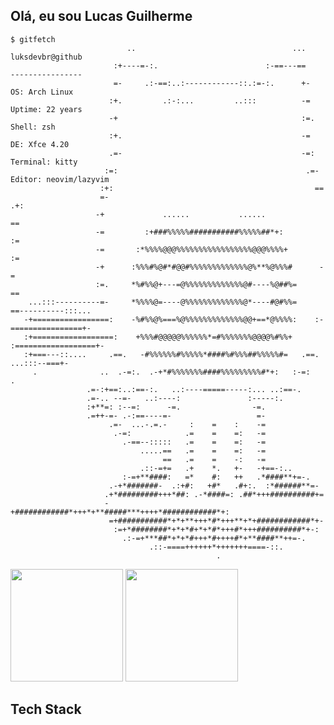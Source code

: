 ## Olá, eu sou Lucas Guilherme

```
$ gitfetch
                          ..                                   ...          luksdevbr@github          
                       :+----=-:.                        :-==---==          ----------------       
                       =-     .:-==:..:------------::.:=-:.      +-         OS: Arch Linux  
                      :+.         .:-:...         ..:::          -=         Uptime: 22 years
                      -+                                         :=.        Shell: zsh
                      :+.                                        -=         DE: Xfce 4.20 
                      .=-                                        -=:        Terminal: kitty
                     :=:                                          .=-       Editor: neovim/lazyvim
                    :+:                                             ==                    
                    =-                                              .+:                   
                   -+             ......           ......            ==                   
                   -=         :+###%%%%%###########%%%%%##*+:        :=                   
                   -=       :*%%%%@@@%%%%%%%%%%%%%%%%%@@@%%%%+       :=                   
                   -+      :%%%#%@#*#@@#%%%%%%%%%%%%%@%**%@%%%#      -=                   
                   :=.     *%#%%@+---=@%%%%%%%%%%%%%@#----%@##%=     ==                   
    ...:::----------=-     *%%%%@=----@%%%%%%%%%%%%%@*----#@#%%=     ==----------:::...   
   -+=================:    -%#%%@%===%@%%%%%%%%%%%%%@@+==*@%%%%:    :-================+-  
   :+==================:    +%%%#@@@@@%%%%%%*=#%%%%%%%@@@@%#%%+    :==================+-  
   :+===---::....     .==.   -#%%%%%%#%%%%%*####%#%%%##%%%%%#=   .==.      ...:::--===+-  
     .              ..  .-=:.  .-+*#%%%%%%%####%%%%%%%%%#*+:   :-=:                   .   
                 .=-:+==:..:==-:.   ..:----=====-----:... ..:==-.                         
                 .=-.. --=-   ..:----:               :-----:.                             
                 :+**=: :--=:      -=.                -=.                                 
                 .=++-=- .-:==----=-                   =-                                 
                      .=-  ...-.=.-     :    =    :    -=                                 
                       .-=:            .=    =    =:   -=                                 
                         .-==--:::::   .=    =    =:   -=                                 
                             .....==   .=    =    =:   -=                                 
                                  ==   .=    =    -:   -=                                 
                             .::-=+=   .+    *.   +-   -+==-:..                           
                         :-=+**####:   =*    #:   ++   .*####**+=-.                       
                      .-+*#######-  .:+#:   +#*   .#+:.  :*######**=-                     
                     .+*#########+++*##: .-*####=: .##*+++##########+=                    
                     -+############*+++*+**#####***++++*############*+:                   
                      =+###########*+*+**+++*#*+++**+*+############*+-                    
                       :=+*########*+*+*#+*+*#*+++#*+++##########*+-:                     
                         .:-=+***##*+*+*#+++*#++++#*+**####**++=-.                        
                               .::-====++++++*+++++++====-::.                             
                                              .          
```




<div>
  <img height="180em" src="https://github-readme-stats.vercel.app/api?username=luksdevbr&show_icons=true&theme=catppuccin_mocha&include_all_commits=true&count_private=true"/>
  <img height="180em" src="https://github-readme-stats.vercel.app/api/top-langs/?username=luksdevbr&layout=compact&langs_count=16&theme=catppuccin_mocha"/>
</div>

## Tech Stack
<div>
  <img src="https://img.shields.io/badge/html5-%23E34F26.svg?style=for-the-badge&logo=html5&logoColor=white" alt="" />
  <img src="https://img.shields.io/badge/css3-%231572B6.svg?style=for-the-badge&logo=css3&logoColor=white" alt="" />
  <img src="https://img.shields.io/badge/tailwindcss-%2338B2AC.svg?style=for-the-badge&logo=tailwind-css&logoColor=white" alt="" />
  <img src="https://img.shields.io/badge/javascript-%23323330.svg?style=for-the-badge&logo=javascript&logoColor=%23F7DF1E" alt="" />
  <img src="https://img.shields.io/badge/react-%2320232a.svg?style=for-the-badge&logo=react&logoColor=%2361DAFB" alt="" />
  <img src="https://img.shields.io/badge/Next-black?style=for-the-badge&logo=next.js&logoColor=white" alt="" />
  <img src="https://img.shields.io/badge/node.js-6DA55F?style=for-the-badge&logo=node.js&logoColor=white" alt="" />
  <img src="https://img.shields.io/badge/express.js-%23404d59.svg?style=for-the-badge&logo=express&logoColor=%2361DAFB" alt="" />
  <img src="https://img.shields.io/badge/NPM-%23CB3837.svg?style=for-the-badge&logo=npm&logoColor=white" alt="" />
  <img src="https://img.shields.io/badge/java-%23ED8B00.svg?style=for-the-badge&logo=openjdk&logoColor=white" alt="" />
  <img src="https://img.shields.io/badge/spring-%236DB33F.svg?style=for-the-badge&logo=spring&logoColor=white" alt="" />
  <img src="https://img.shields.io/badge/JWT-black?style=for-the-badge&logo=JSON%20web%20tokens" alt="" />
  <img src="https://img.shields.io/badge/postgres-%23316192.svg?style=for-the-badge&logo=postgresql&logoColor=white" alt="" />
  <img src="https://img.shields.io/badge/Electron-191970?style=for-the-badge&logo=Electron&logoColor=white" alt="" />
  <img src="https://img.shields.io/badge/latex-%23008080.svg?style=for-the-badge&logo=latex&logoColor=white" alt="" />
  <img src="https://img.shields.io/badge/markdown-%23000000.svg?style=for-the-badge&logo=markdown&logoColor=white" alt="" />
</div>
